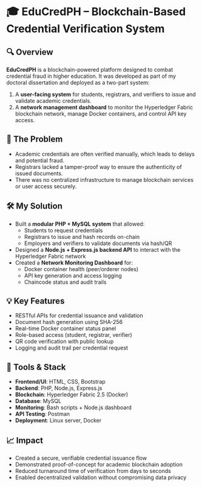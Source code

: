 # 🎓 EduCredPH – Blockchain-Based Credential Verification System

## 🔍 Overview
**EduCredPH** is a blockchain-powered platform designed to combat credential fraud in higher education. It was developed as part of my doctoral dissertation and deployed as a two-part system:  
1. A **user-facing system** for students, registrars, and verifiers to issue and validate academic credentials.  
2. A **network management dashboard** to monitor the Hyperledger Fabric blockchain network, manage Docker containers, and control API key access.

## 🎯 The Problem
- Academic credentials are often verified manually, which leads to delays and potential fraud.
- Registrars lacked a tamper-proof way to ensure the authenticity of issued documents.
- There was no centralized infrastructure to manage blockchain services or user access securely.

## 🛠️ My Solution
- Built a **modular PHP + MySQL system** that allowed:
  - Students to request credentials
  - Registrars to issue and hash records on-chain
  - Employers and verifiers to validate documents via hash/QR
- Designed a **Node.js + Express.js backend API** to interact with the Hyperledger Fabric network
- Created a **Network Monitoring Dashboard** for:
  - Docker container health (peer/orderer nodes)
  - API key generation and access logging
  - Chaincode status and audit trails

## 💡 Key Features
- RESTful APIs for credential issuance and validation  
- Document hash generation using SHA-256  
- Real-time Docker container status panel  
- Role-based access (student, registrar, verifier)  
- QR code verification with public lookup  
- Logging and audit trail per credential request  

## 🧪 Tools & Stack
- **Frontend/UI**: HTML, CSS, Bootstrap  
- **Backend**: PHP, Node.js, Express.js  
- **Blockchain**: Hyperledger Fabric 2.5 (Docker)  
- **Database**: MySQL  
- **Monitoring**: Bash scripts + Node.js dashboard  
- **API Testing**: Postman  
- **Deployment**: Linux server, Docker

## 📈 Impact
- Created a secure, verifiable credential issuance flow  
- Demonstrated proof-of-concept for academic blockchain adoption  
- Reduced turnaround time of verification from days to seconds  
- Enabled decentralized validation without compromising data privacy
